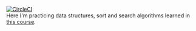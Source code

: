 [![CircleCI](https://circleci.com/gh/circleci/circleci-docs.svg?style=svg)](https://app.circleci.com/pipelines/github/tyoma17/data-structures-and-algorithms?branch=master) \
Here I'm practicing data structures, sort and search algorithms learned in [this course](https://www.udemy.com/course/data-structures-and-algorithms-deep-dive-using-java/).